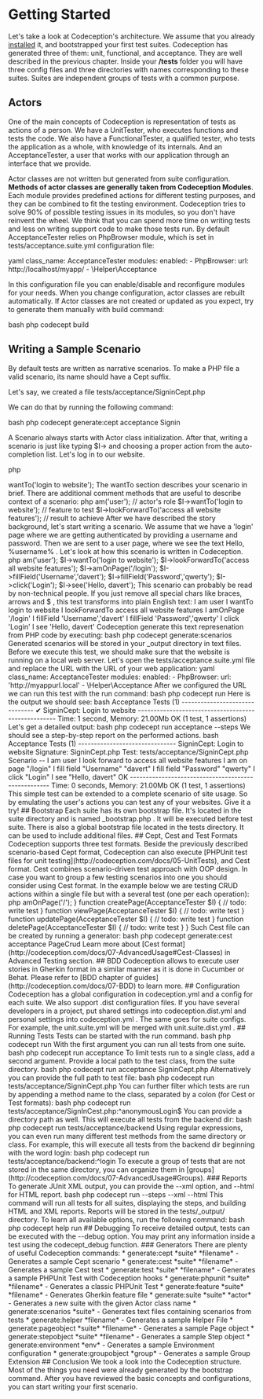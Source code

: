 # Getting Started

Let's take a look at Codeception's architecture. We assume that you already [installed](http://codeception.com/install) it, and bootstrapped your first test suites. Codeception has generated three of them: unit, functional, and acceptance. They are well described in the previous chapter. Inside your __/tests__ folder you will have three config files and three directories with names corresponding to these suites. Suites are independent groups of tests with a common purpose. 

## Actors

One of the main concepts of Codeception is representation of tests as actions of a person. We have a UnitTester, who executes functions and tests the code. We also have a FunctionalTester, a qualified tester, who tests the application as a whole, with knowledge of its internals. And an AcceptanceTester, a user that works with our application through an interface that we provide.

Actor classes are not written but generated from suite configuration. **Methods of actor classes are generally taken from Codeception Modules**. Each module provides predefined actions for different testing purposes, and they can be combined to fit the testing environment. Codeception tries to solve 90% of possible testing issues in its modules, so you don't have reinvent the wheel. We think that you can spend more time on writing tests and less on writing support code to make those tests run. By default AcceptanceTester relies on PhpBrowser module, which is set in  tests/acceptance.suite.yml  configuration file:

   yaml
class_name: AcceptanceTester
modules:
    enabled:
        - PhpBrowser:
            url: http://localhost/myapp/
        - \Helper\Acceptance
   

In this configuration file you can enable/disable and reconfigure modules for your needs.
When you change configuration, actor classes are rebuilt automatically. If Actor classes are not created or updated as you expect, try to generate them manually with  build  command:

   bash
php codecept build
   


## Writing a Sample Scenario

By default tests are written as narrative scenarios. To make a PHP file a valid scenario, its name should have a  Cept  suffix. 

Let's say, we created a file  tests/acceptance/SigninCept.php 

We can do that by running the following command:

   bash
php codecept generate:cept acceptance Signin
   

A Scenario always starts with Actor class initialization. After that, writing a scenario is just like typing  $I->  and choosing a proper action from the auto-completion list. Let's log in to our website.

   php
<?php
$I = new AcceptanceTester($scenario);
$I->wantTo('login to website');

   

The  wantTo  section describes your scenario in brief. There are additional comment methods that are useful to describe context of a scenario:

   php
<?php
$I = new AcceptanceTester($scenario);
$I->am('user'); // actor's role
$I->wantTo('login to website'); // feature to test
$I->lookForwardTo('access all website features'); // result to achieve
   

After we have described the story background, let's start writing a scenario.

We assume that we have a 'login' page where we are getting authenticated by providing a username and password. Then we are sent to a user page, where we see the text  Hello, %username% . Let's look at how this scenario is written in Codeception.

   php
<?php
$I = new AcceptanceTester($scenario);
$I->am('user');
$I->wantTo('login to website');
$I->lookForwardTo('access all website features');
$I->amOnPage('/login');
$I->fillField('Username','davert');
$I->fillField('Password','qwerty');
$I->click('Login');
$I->see('Hello, davert');
   

This scenario can probably be read by non-technical people. If you just remove all special chars like braces, arrows and  $ , this test transforms into plain English text:

   
I am user
I wantTo login to website
I lookForwardTo access all website features
I amOnPage '/login'
I fillField 'Username','davert'
I fillField 'Password','qwerty'
I click 'Login'
I see 'Hello, davert'
   

Codeception generate this text represenation from PHP code by executing:

    bash
php codecept generate:scenarios
   

Generated scenarios will be stored in your  _output  directory in text files.

Before we execute this test, we should make sure that the website is running on a local web server. Let's open the  tests/acceptance.suite.yml  file and replace the URL with the URL of your web application:

    yaml
class_name: AcceptanceTester
modules:
    enabled:
        - PhpBrowser:
            url: 'http://myappurl.local'
        - \Helper\Acceptance
   

After we configured the URL we can run this test with the  run  command:

    bash
php codecept run
   

Here is the output we should see:

    bash
Acceptance Tests (1) -------------------------------
✔ SigninCept: Login to website
----------------------------------------------------

Time: 1 second, Memory: 21.00Mb

OK (1 test, 1 assertions)
   

Let's get a detailed output:

   bash
php codecept run acceptance --steps
   

We should see a step-by-step report on the performed actions.

   bash
Acceptance Tests (1) -------------------------------
SigninCept: Login to website
Signature: SigninCept.php
Test: tests/acceptance/SigninCept.php
Scenario --
 I am user
 I look forward to access all website features
 I am on page "/login"
 I fill field "Username" "davert"
 I fill field "Password" "qwerty"
 I click "Login"
 I see "Hello, davert"
 OK
----------------------------------------------------  

Time: 0 seconds, Memory: 21.00Mb

OK (1 test, 1 assertions)
   

This simple test can be extended to a complete scenario of site usage. 
So by emulating the user's actions you can test any of your websites.

Give it a try!

## Bootstrap

Each suite has its own bootstrap file. It's located in the suite directory and is named  _bootstrap.php . It will be executed before test suite. There is also a global bootstrap file located in the  tests  directory. It can be used to include additional files.

## Cept, Cest and Test Formats

Codeception supports three test formats. Beside the previously described scenario-based Cept format, Codeception can also execute [PHPUnit test files for unit testing](http://codeception.com/docs/05-UnitTests), and Cest format.

Cest combines scenario-driven test approach with OOP design. In case you want to group a few testing scenarios into one you should consider using Cest format. In the example below we are testing CRUD actions within a single file but with a several test (one per each operation):

   php
<?php
class PageCrudCest
{
    function _before(AcceptanceTester $I)
    {
        // will be executed at the beginning of each test
        $I->amOnPage('/');
    }

    function createPage(AcceptanceTester $I)
    {
       // todo: write test
    }

    function viewPage(AcceptanceTester $I)
    {
       // todo: write test
    }    

    function updatePage(AcceptanceTester $I)
    {
        // todo: write test
    }
    
    function deletePage(AcceptanceTester $I)
    {
       // todo: write test
    }
}
   

Such Cest file can be created by running a generator:

   bash
php codecept generate:cest acceptance PageCrud
   

Learn more about [Cest format](http://codeception.com/docs/07-AdvancedUsage#Cest-Classes) in Advanced Testing section.

## BDD

Codeception allows to execute user stories in Gherkin format in a similar manner as it is done in Cucumber or Behat. Please refer to [BDD chapter of guides](http://codeception.com/docs/07-BDD) to learn more.

## Configuration

Codeception has a global configuration in  codeception.yml  and a config for    each suite. We also support  .dist  configuration files. If you have several developers in a project, put shared settings into  codeception.dist.yml  and personal settings into  codeception.yml . The same goes for suite configs. For example, the  unit.suite.yml  will be merged with  unit.suite.dist.yml . 

## Running Tests

Tests can be started with the  run  command.

   bash
php codecept run
   

With the first argument you can run all tests from one suite.

   bash
php codecept run acceptance
   

To limit tests run to a single class, add a second argument. Provide a local path to the test class, from the suite directory.

   bash
php codecept run acceptance SigninCept.php
   

Alternatively you can provide the full path to test file:

   bash
php codecept run tests/acceptance/SigninCept.php
   

You can further filter which tests are run by appending a method name to the class, separated by a colon (for Cest or Test formats):

   bash
php codecept run tests/acceptance/SignInCest.php:^anonymousLogin$
   

You can provide a directory path as well. This will execute all tests from the backend dir:

   bash
php codecept run tests/acceptance/backend
   

Using regular expressions, you can even run many different test methods from the same directory or class. For example, this will execute all tests from the backend dir beginning with the word login:

   bash
php codecept run tests/acceptance/backend:^login
   

To execute a group of tests that are not stored in the same directory, you can organize them in [groups](http://codeception.com/docs/07-AdvancedUsage#Groups).

### Reports

To generate JUnit XML output, you can provide the  --xml  option, and  --html  for HTML report. 

   bash
php codecept run --steps --xml --html
   

This command will run all tests for all suites, displaying the steps, and building HTML and XML reports. Reports will be stored in the  tests/_output/  directory.

To learn all available options, run the following command:

   bash
php codecept help run
   

## Debugging

To receive detailed output, tests can be executed with the  --debug  option.
You may print any information inside a test using the  codecept_debug  function.

### Generators

There are plenty of useful Codeception commands:

*  generate:cept  *suite* *filename* - Generates a sample Cept scenario
*  generate:cest  *suite* *filename* - Generates a sample Cest test
*  generate:test  *suite* *filename* - Generates a sample PHPUnit Test with Codeception hooks
*  generate:phpunit  *suite* *filename* - Generates a classic PHPUnit Test
*  generate:feature  *suite* *filename* - Generates Gherkin feature file
*  generate:suite  *suite* *actor* - Generates a new suite with the given Actor class name
*  generate:scenarios  *suite* - Generates text files containing scenarios from tests
*  generate:helper  *filename* - Generates a sample Helper File
*  generate:pageobject  *suite* *filename* - Generates a sample Page object
*  generate:stepobject  *suite* *filename* - Generates a sample Step object
*  generate:environment  *env* - Generates a sample Environment configuration
*  generate:groupobject  *group* - Generates a sample Group Extension


## Conclusion

We took a look into the Codeception structure. Most of the things you need were already generated by the  bootstrap  command. After you have reviewed the basic concepts and configurations, you can start writing your first scenario. 
